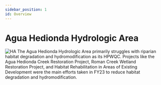 ```yaml
---
sidebar_position: 1
id: Overview
---
```


# Agua Hedionda Hydrologic Area
![HA](/img/Goals-Progress/Agua-Hedionda/HA.png)
The Agua Hedionda Hydrologic Area primarily struggles with riparian habitat degradation and hydromodification as its HPWQC. Projects like the Agua Hedionda Creek Restoration Project, Roman Creek Wetland Restoration Project, and Habitat Rehabilitation in Areas of Existing Development were the main efforts taken in FY23 to reduce habitat degradation and hydromodification.
 

